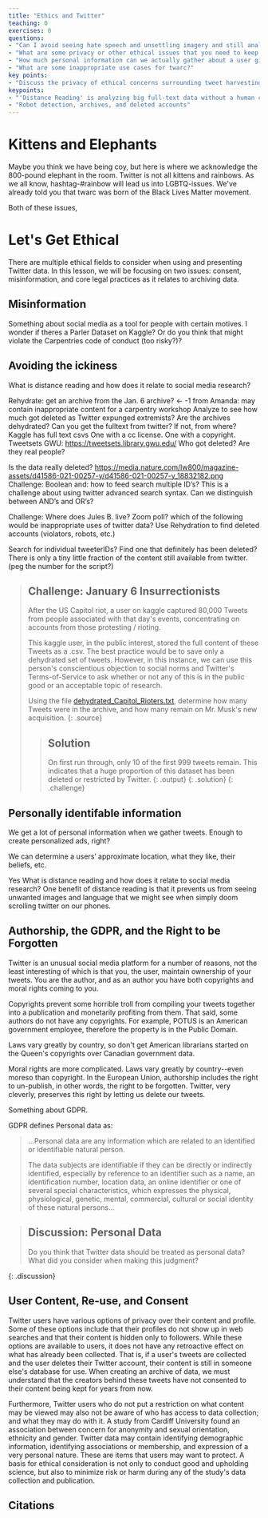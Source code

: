 ```yaml
---
title: "Ethics and Twitter"
teaching: 0
exercises: 0
questions:
- "Can I avoid seeing hate speech and unsettling imagery and still analyze twitter?"
- "What are some privacy or other ethical issues that you need to keep in mind when harvesting tweets with twarc?"
- "How much personal information can we actually gather about a user given our twarc scrape?"
- "What are some inappropriate use cases for twarc?"
key points:
- "Discuss the privacy of ethical concerns surrounding tweet harvesting. (FIXME)"
keypoints:
- "'Distance Reading' is analyzing big full-text data without a human consuming the words"
- "Robot detection, archives, and deleted accounts"
---
```



# Kittens and Elephants
Maybe you think we have being coy, but here is where we acknowledge the 800-pound
elephant in the room. Twitter is not all kittens and rainbows. As we all know, 
hashtag-#rainbow will lead us into LGBTQ-issues. We've already told you that twarc
was born of the Black Lives Matter movement. 

Both of these issues, 

# Let's Get Ethical

There are multiple ethical fields to consider when using and presenting Twitter 
data. In this lesson, we will be focusing on two issues: consent, misinformation, 
and core legal practices as it relates to archiving data.

## Misinformation

Something about social media as a tool for people with certain motives. I wonder 
if theres a Parler Dataset on Kaggle? Or do you think that might violate the 
Carpentries code of conduct (too risky?)?

## Avoiding the ickiness
What is distance reading and how does it relate to social media research?


Rehydrate: get an archive from the Jan. 6 
archive? 
← -1 from Amanda: may contain inappropriate content for a carpentry 
workshop Analyze to see how much got deleted as Twitter expunged extremists? 
Are 
the archives dehydrated? Can you get the fulltext from twitter? 
If not, from 
where? 
Kaggle has full text csvs One with a cc license. One with a copyright. 
Tweetsets GWU: https://tweetsets.library.gwu.edu/ Who got deleted? Are they real 
people? 

Is the data really deleted? 
https://media.nature.com/lw800/magazine-assets/d41586-021-00257-y/d41586-021-00257-y_18832182.png 
Challenge: Boolean and: how to feed search multiple ID’s? This is a challenge 
about using twitter advanced search syntax. Can we distinguish between AND’s and 
OR’s? 

Challenge: Where does Jules B. live? Zoom poll? 
which of the following 
would be inappropriate uses of twitter data? Use Rehydration to find deleted 
accounts (violators, robots, etc.) 

Search for individual tweeterIDs? Find one that definitely has been 
deleted? There is only a tiny little fraction of the content still available from 
twitter. (peg the number for the script?)


> ## Challenge: January 6 Insurrectionists
>
> After the US Capitol riot, a user on kaggle captured 80,000
> Tweets from people associated with that day's events, concentrating
> on accounts from those protesting / rioting.
>
> This kaggle user, in the public interest, stored the full content of
> these Tweets as a .csv. The best practice would be to save only a
> dehydrated set of tweets. However, in this instance, we can use this
> person's conscientious objection to social norms and Twitter's
> Terms-of-Service to ask whether or not any of this is in the
> public good or an acceptable topic of research.
>
> Using the file [dehydrated_Capitol_Rioters.txt](../data/dehydratedCapitolRiotTweets.txt), determine how many
> Tweets were in the archive, and how many remain on Mr. Musk's new
> acquisition.
> {: .source}
>
> > ## Solution
> > On first run through, only 10 of the first 999 tweets remain.
> > This indicates that a huge proportion of this dataset has
> > been deleted or restricted by Twitter.
> > {: .output}
> {: .solution}
{: .challenge}



## Personally identifable information
We get a lot of personal information when we gather tweets. Enough to create 
personalized ads, right? 

We can determine a users’ approximate location, what 
they like, their beliefs, etc. 

Yes What is distance reading and how does it 
relate to social media research? 
One benefit of distance reading is that it prevents us 
from seeing unwanted images and language that we might see when simply doom 
scrolling twitter on our phones. 

## Authorship, the GDPR, and the Right to be Forgotten

Twitter is an unusual social media platform for a number of reasons, not the
least interesting of which is that you, the user, maintain ownership of your
tweets. You are the author, and as an author you have both copyrights and
moral rights coming to you.

Copyrights prevent some horrible troll from compiling your tweets together into a 
publication and monetarily profiting from them. That said, some authors do not 
have any copyrights. For example, POTUS is an American government employee, 
therefore the property is in the Public Domain. 

Laws vary greatly by country, so don't get American librarians started on 
the Queen's copyrights over Canadian government data.

Moral rights are more complicated. Laws vary greatly by country--even moreso than 
copyright. In the European Union, authorship includes the right to un-publish,
in other words, the right to be forgotten. Twitter, very cleverly, preserves this
right by letting us delete our tweets.


Something about GDPR.

GDPR defines Personal data as:

> ...Personal data are any information which are related to an identified or identifiable natural person.
>
> The data subjects are identifiable if they can be directly or indirectly identified, especially by reference to an identifier such as a name, an
> identification number, location data, an online identifier or one of several special characteristics, which expresses the physical, physiological,
> genetic, mental, commercial, cultural or social identity of these natural persons...

> ## Discussion: Personal Data
>
> Do you think that Twitter data should be treated as personal data?
> What did you consider when making this judgment?
>
{: .discussion}

## User Content, Re-use, and Consent

Twitter users have various options of privacy over their content and profile. 
Some of these options include that their profiles do not show up in web searches 
and that their content is hidden only to followers. While these options are 
available to users, it does not have any retroactive effect on what has already 
been collected. That is, if a user's tweets are collected and the user deletes 
their Twitter account, their content is still in someone else's database for use. 
When creating an archive of data, we must understand that the creators behind 
these tweets have not consented to their content being kept for years from now.

Furthermore, Twitter users who do not put a restriction on what content may be 
viewed may also not be aware of who has access to data collection; and what they 
may do with it. A study from Cardiff University found an association between 
concern for anonymity and sexual orientation, ethnicity and gender. Twitter data 
may contain identifying demographic information, identifying associations or 
membership, and expression of a very personal nature. These are items that users 
may want to protect. A basis for ethical consideration is not only to conduct 
good and upholding science, but also to minimize risk or harm during any of the 
study's data collection and publication.


## Citations
